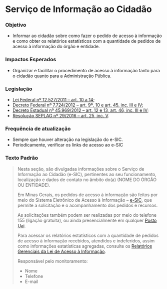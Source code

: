 # Serviço de Informação ao Cidadão 

### Objetivo
- Informar ao cidadão sobre como fazer o pedido de acesso à informação e como obter os relatórios estatísticos com a quantidade de pedidos de acesso à informação do órgão e entidade. 

### Impactos Esperados
-	Organizar e facilitar o procedimento de acesso à informação tanto para o cidadão quanto para a Administração Pública.

### Legislação
-	[Lei Federal nº 12.527/2011 – art. 10 a 14](http://www.planalto.gov.br/ccivil_03/_ato2011-2014/2011/lei/l12527.htm#art10);
-	[Decreto Federal nº 7.724/2012 – art. 9º, 10 e art. 45, inc. III e IV](http://www.planalto.gov.br/ccivil_03/_ato2011-2014/2012/decreto/d7724.htm);
-	[Decreto Estadual nº 45.969/2012 – art. 12 e 13, art. 46, inc. III e IV](https://www.almg.gov.br/consulte/legislacao/completa/completa.html?tipo=DEC&num=45969&ano=2012);
-	[Resolução SEPLAG nº 29/2016 – art. 25, inc. V](http://www.planejamento.mg.gov.br/sites/default/files/documentos/resolucao_sitios_seplag_29_de_05_07_2016_1.pdf).

### Frequência de atualização
-	Sempre que houver alteração na legislação do e-SIC.
-	Periodicamente, verificar os links de acesso ao e-SIC

### Texto Padrão

> Nesta seção, são divulgadas informações sobre o Serviço de Informação ao Cidadão (e-SIC), pertinentes ao seu funcionamento, localização e dados de contato no âmbito do(a) (NOME DO ÓRGÃO OU ENTIDADE). 
> 
> Em Minas Gerais, os pedidos de acesso à informação são feitos por meio do Sistema Eletrônico de Acesso à Informação – [e-SIC](http://www.acessoainformacao.mg.gov.br), que permite a solicitação e o acompanhamento dos pedidos e recursos.
> 
> As solicitações também podem ser realizadas por meio do telefone 155 (ligação gratuita), ou ainda presencialmente em qualquer [Posto Uai](https://www.mg.gov.br/pagina/unidades-de-atendimento-integrado-uai).
> 
> Para acessar os relatórios estatísticos com a quantidade de pedidos de acesso à informação recebidos, atendidos e indeferidos, assim como informações estatísticas agregadas, consulte os [Relatórios Gerenciais da Lei de Acesso à Informação](https://www.transparencia.mg.gov.br/o-que-e#relatorios-gerenciais-lei-de-acesso-a-informacao).
> 
> Responsável pelo monitoramento: 
>
> - Nome
> - Telefone
> - E-mail

